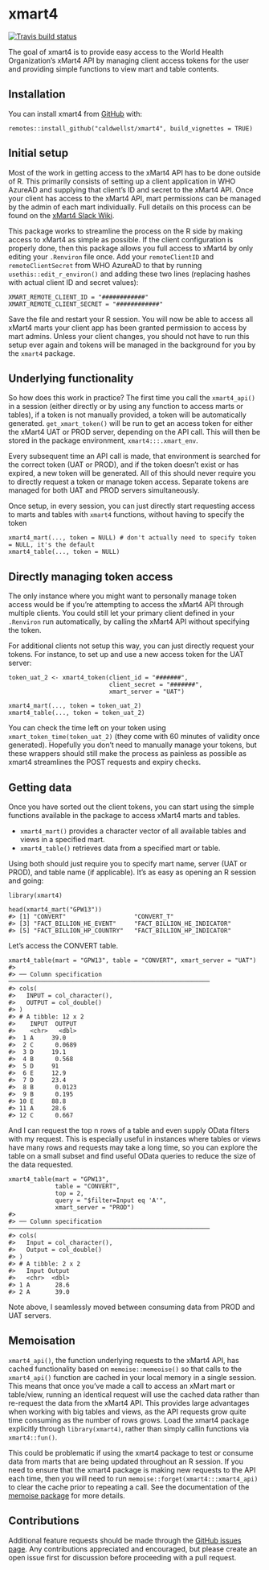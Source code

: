 
<!-- README.md is generated from README.Rmd. Please edit that file -->

# xmart4

<!-- badges: start -->

[![Travis build
status](https://travis-ci.com/caldwellst/xmart4.svg?branch=master)](https://travis-ci.com/caldwellst/xmart4)
<!-- badges: end -->

The goal of xmart4 is to provide easy access to the World Health
Organization’s xMart4 API by managing client access tokens for the user
and providing simple functions to view mart and table contents.

## Installation

You can install xmart4 from [GitHub](https://github.com/) with:

    remotes::install_github("caldwellst/xmart4", build_vignettes = TRUE)

## Initial setup

Most of the work in getting access to the xMart4 API has to be done
outside of R. This primarily consists of setting up a client application
in WHO AzureAD and supplying that client’s ID and secret to the xMart4
API. Once your client has access to the xMart4 API, mart permissions can
be managed by the admin of each mart individually. Full details on this
process can be found on the [xMart4 Slack
Wiki](https://xmartcollaboration.slack.com/files/TJF6QTLE4/F019WGZSSD7?origin_team=TJF6QTLE4).

This package works to streamline the process on the R side by making
access to xMart4 as simple as possible. If the client configuration is
properly done, then this package allows you full access to xMart4 by
only editing your `.Renviron` file once. Add your `remoteClientID` and
`remoteClientSecret` from WHO AzureAD to that by running
`usethis::edit_r_environ()` and adding these two lines (replacing hashes
with actual client ID and secret values):

    XMART_REMOTE_CLIENT_ID = "############"
    XMART_REMOTE_CLIENT_SECRET = "############"

Save the file and restart your R session. You will now be able to access
all xMart4 marts your client app has been granted permission to access
by mart admins. Unless your client changes, you should not have to run
this setup ever again and tokens will be managed in the background for
you by the `xmart4` package.

## Underlying functionality

So how does this work in practice? The first time you call the
`xmart4_api()` in a session (either directly or by using any function to
access marts or tables), if a token is not manually provided, a token
will be automatically generated. `get_xmart_token()` will be run to get
an access token for either the xMart4 UAT or PROD server, depending on
the API call. This will then be stored in the package environment,
`xmart4:::.xmart_env`.

Every subsequent time an API call is made, that environment is searched
for the correct token (UAT or PROD), and if the token doesn’t exist or
has expired, a new token will be generated. All of this should never
require you to directly request a token or manage token access. Separate
tokens are managed for both UAT and PROD servers simultaneously.

Once setup, in every session, you can just directly start requesting
access to marts and tables with `xmart4` functions, without having to
specify the token

    xmart4_mart(..., token = NULL) # don't actually need to specify token = NULL, it's the default
    xmart4_table(..., token = NULL)

## Directly managing token access

The only instance where you might want to personally manage token access
would be if you’re attempting to access the xMart4 API through multiple
clients. You could still let your primary client defined in your
`.Renviron` run automatically, by calling the xMart4 API without
specifying the token.

For additional clients not setup this way, you can just directly request
your tokens. For instance, to set up and use a new access token for the
UAT server:

    token_uat_2 <- xmart4_token(client_id = "#######",
                                client_secret = "#######",
                                xmart_server = "UAT")

    xmart4_mart(..., token = token_uat_2)
    xmart4_table(..., token = token_uat_2)

You can check the time left on your token using
`xmart_token_time(token_uat_2)` (they come with 60 minutes of validity
once generated). Hopefully you don’t need to manually manage your
tokens, but these wrappers should still make the process as painless as
possible as xmart4 streamlines the POST requests and expiry checks.

## Getting data

Once you have sorted out the client tokens, you can start using the
simple functions available in the package to access xMart4 marts and
tables.

-   `xmart4_mart()` provides a character vector of all available tables
    and views in a specified mart.
-   `xmart4_table()` retrieves data from a specified mart or table.

Using both should just require you to specify mart name, server (UAT or
PROD), and table name (if applicable). It’s as easy as opening an R
session and going:

    library(xmart4)

    head(xmart4_mart("GPW13"))
    #> [1] "CONVERT"                   "CONVERT_T"                
    #> [3] "FACT_BILLION_HE_EVENT"     "FACT_BILLION_HE_INDICATOR"
    #> [5] "FACT_BILLION_HP_COUNTRY"   "FACT_BILLION_HP_INDICATOR"

Let’s access the CONVERT table.

    xmart4_table(mart = "GPW13", table = "CONVERT", xmart_server = "UAT")
    #> 
    #> ── Column specification ────────────────────────────────────────────────────────
    #> cols(
    #>   INPUT = col_character(),
    #>   OUTPUT = col_double()
    #> )
    #> # A tibble: 12 x 2
    #>    INPUT  OUTPUT
    #>    <chr>   <dbl>
    #>  1 A     39.0   
    #>  2 C      0.0689
    #>  3 D     19.1   
    #>  4 B      0.568 
    #>  5 D     91     
    #>  6 E     12.9   
    #>  7 D     23.4   
    #>  8 B      0.0123
    #>  9 B      0.195 
    #> 10 E     88.8   
    #> 11 A     28.6   
    #> 12 C      0.667

And I can request the top n rows of a table and even supply OData
filters with my request. This is especially useful in instances where
tables or views have many rows and requests may take a long time, so you
can explore the table on a small subset and find useful OData queries to
reduce the size of the data requested.

    xmart4_table(mart = "GPW13",
                 table = "CONVERT",
                 top = 2,
                 query = "$filter=Input eq 'A'",
                 xmart_server = "PROD")
    #> 
    #> ── Column specification ────────────────────────────────────────────────────────
    #> cols(
    #>   Input = col_character(),
    #>   Output = col_double()
    #> )
    #> # A tibble: 2 x 2
    #>   Input Output
    #>   <chr>  <dbl>
    #> 1 A       28.6
    #> 2 A       39.0

Note above, I seamlessly moved between consuming data from PROD and UAT
servers.

## Memoisation

`xmart4_api()`, the function underlying requests to the xMart4 API, has
cached functionality based on `memoise::memeoise()` so that calls to the
`xmart4_api()` function are cached in your local memory in a single
session. This means that once you’ve made a call to access an xMart mart
or table/view, running an identical request will use the cached data
rather than re-request the data from the xMart4 API. This provides large
advantages when working with big tables and views, as the API requests
grow quite time consuming as the number of rows grows. Load the xmart4
package explicitly through `library(xmart4)`, rather than simply callin
functions via `xmart4::fun()`.

This could be problematic if using the xmart4 package to test or consume
data from marts that are being updated throughout an R session. If you
need to ensure that the xmart4 package is making new requests to the API
each time, then you will need to run
`memoise::forget(xmart4:::xmart4_api)` to clear the cache prior to
repeating a call. See the documentation of the [memoise
package](https://github.com/r-lib/memoise) for more details.

## Contributions

Additional feature requests should be made through the [GitHub issues
page](https://github.com/caldwellst/xmart4/issues). Any contributions
appreciated and encouraged, but please create an open issue first for
discussion before proceeding with a pull request.
